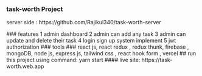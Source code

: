 ### task-worth Project
<p>server side : https://github.com/Rajikul340/task-worth-server</p>
### features 
1 admin dashboard
2 admin can add any task 
3 admin can update and delete their task
4 login sign up system implement
5 jwt authorization 
### tools
 ### react js, react redux , redux thunk, firebase , mongoDB, node js, express js, tailwind css , react hook form , vercel
 ## run this project using command:  yarn start 
 #### live site: https://task-worth.web.app
